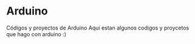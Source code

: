 # Arduino
Códigos y proyectos de Arduino
Aqui estan algunos codigos y proycetos que hago con arduino :)

